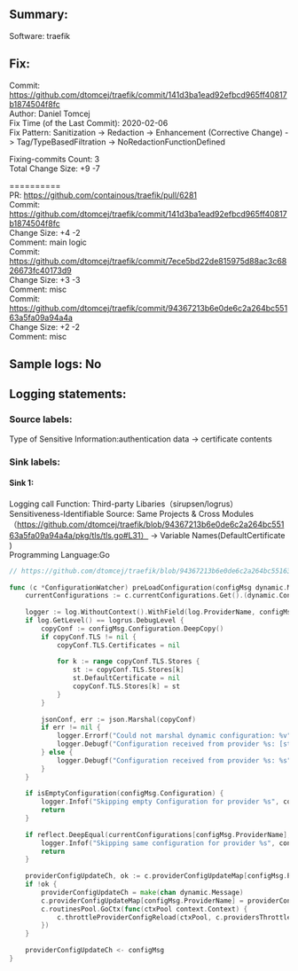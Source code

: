 ## Summary:  
Software: traefik  
## Fix:  
Commit: https://github.com/dtomcej/traefik/commit/141d3ba1ead92efbcd965ff40817b1874504f8fc  
Author: Daniel Tomcej  
Fix Time (of the Last Commit): 2020-02-06  
Fix Pattern: Sanitization -> Redaction -> Enhancement (Corrective Change) -> Tag/TypeBasedFiltration -> NoRedactionFunctionDefined  
  
  
Fixing-commits Count: 3  
Total Change Size: +9 -7  
  
==========  
PR: https://github.com/containous/traefik/pull/6281  
Commit: https://github.com/dtomcej/traefik/commit/141d3ba1ead92efbcd965ff40817b1874504f8fc  
Change Size: +4 -2  
Comment: main logic  
Commit: https://github.com/dtomcej/traefik/commit/7ece5bd22de815975d88ac3c6826673fc40173d9  
Change Size: +3 -3  
Comment: misc  
Commit: https://github.com/dtomcej/traefik/commit/94367213b6e0de6c2a264bc55163a5fa09a94a4a  
Change Size: +2 -2  
Comment: misc  
## Sample logs: No  
## Logging statements:  
### Source labels:  
Type of Sensitive Information:authentication data -> certificate contents  
### Sink labels:  
#### Sink 1:  
Logging call Function:  Third-party Libaries（sirupsen/logrus）  
Sensitiveness-Identifiable Source:  Same Projects & Cross Modules（https://github.com/dtomcej/traefik/blob/94367213b6e0de6c2a264bc55163a5fa09a94a4a/pkg/tls/tls.go#L31） -> Variable Names(DefaultCertificate )  
Programming Language:Go  
```go  
// https://github.com/dtomcej/traefik/blob/94367213b6e0de6c2a264bc55163a5fa09a94a4a/pkg/server/configurationwatcher.go#L145-L190  
  
func (c *ConfigurationWatcher) preLoadConfiguration(configMsg dynamic.Message) {  
	currentConfigurations := c.currentConfigurations.Get().(dynamic.Configurations)  
  
	logger := log.WithoutContext().WithField(log.ProviderName, configMsg.ProviderName)  
	if log.GetLevel() == logrus.DebugLevel {  
		copyConf := configMsg.Configuration.DeepCopy()  
		if copyConf.TLS != nil {  
			copyConf.TLS.Certificates = nil  
  
			for k := range copyConf.TLS.Stores {  
				st := copyConf.TLS.Stores[k]  
				st.DefaultCertificate = nil  
				copyConf.TLS.Stores[k] = st  
			}  
		}  
  
		jsonConf, err := json.Marshal(copyConf)  
		if err != nil {  
			logger.Errorf("Could not marshal dynamic configuration: %v", err)  
			logger.Debugf("Configuration received from provider %s: [struct] %#v", configMsg.ProviderName, copyConf) // HERE IS THE SINK 1  
		} else {  
			logger.Debugf("Configuration received from provider %s: %s", configMsg.ProviderName, string(jsonConf)) // 这里不是SINK，因为根据TLS的定义，Marshal会进行脱敏  
		}  
	}  
  
	if isEmptyConfiguration(configMsg.Configuration) {  
		logger.Infof("Skipping empty Configuration for provider %s", configMsg.ProviderName)  
		return  
	}  
  
	if reflect.DeepEqual(currentConfigurations[configMsg.ProviderName], configMsg.Configuration) {  
		logger.Infof("Skipping same configuration for provider %s", configMsg.ProviderName)  
		return  
	}  
  
	providerConfigUpdateCh, ok := c.providerConfigUpdateMap[configMsg.ProviderName]  
	if !ok {  
		providerConfigUpdateCh = make(chan dynamic.Message)  
		c.providerConfigUpdateMap[configMsg.ProviderName] = providerConfigUpdateCh  
		c.routinesPool.GoCtx(func(ctxPool context.Context) {  
			c.throttleProviderConfigReload(ctxPool, c.providersThrottleDuration, c.configurationValidatedChan, providerConfigUpdateCh)  
		})  
	}  
  
	providerConfigUpdateCh <- configMsg  
}  
  
```  
